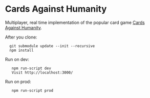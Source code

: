 Cards Against Humanity
======================

Multiplayer, real time implementation of the popular card game [Cards Against Humanity][1].

After you clone: 

      git submodule update --init --recursive
      npm install

Run on dev:
       
       npm run-script dev
       Visit http://localhost:3000/

Run on prod:

       npm run-script prod

[1]: http://cardsagainsthumanity.com/